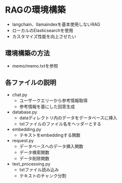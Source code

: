 # RAGの環境構築
- langchain、llamaindexを基本使用しないRAG
- ローカルのElasticsearchを使用
- カスタマイズ性能を向上させたい

## 環境構築の方法
- memo/memo.txtを参照

## 各ファイルの説明
- chat.py
    - ユーザークエリーから参考情報取得
    - 参考情報を基にした回答生成
- database.py
    - dataディレクトリ内のデータをデータベースに挿入
    - txtファイルのファイル名をヘッダーとする
- embedding.py
    - テキストをembeddingする関数
- request.py
    - データベースへのデータ挿入関数
    - データ検索関数
    - データ削除関数
- text_processing.py
    - txtファイル読み込み
    - テキストのチャンク分割